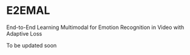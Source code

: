 # E2EMAL
End-to-End Learning Multimodal for Emotion Recognition in Video with Adaptive Loss


To be updated soon
